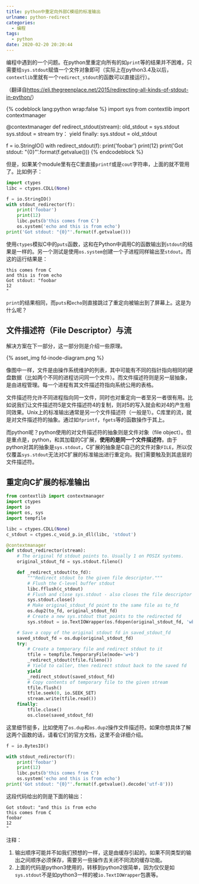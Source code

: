 ```yaml
---
title: python中重定向外部C模组的标准输出
urlname: python-redirect
categories:
  - 编程
tags:
  - python
date: 2020-02-20 20:20:44
---
```


编程中遇到的一个问题。在python里重定向所有的如`print`等的结果并不困难，只需要给`sys.stdout`赋值一个文件对象即可（实际上在python3.4及以后，`contextlib`里就有一个`redirect_stdout`的函数可以直接运行）。

（翻译自<https://eli.thegreenplace.net/2015/redirecting-all-kinds-of-stdout-in-python/>）

{% codeblock lang:python wrap:false %}
import sys
from contextlib import contextmanager

@contextmanager
def redirect_stdout(stream):
    old_stdout = sys.stdout
    sys.stdout = stream
    try：
        yield
    finally:
        sys.stdout = old_stdout

f = io.StringIO()
with redirect_stdout(f):
    print('foobar')
    print(12)
print('Got stdout: "{0}"'.format(f.getvalue()))
{% endcodeblock %}

但是，如果某个module里有在C里直接`printf`或是`cout`字符串，上面的就不管用了。比如例子：

```python
import ctypes
libc = ctypes.CDLL(None)

f = io.StringIO()
with stdout_redirector(f):
    print('foobar')
    print(12)
    libc.puts(b'this comes from C')
    os.system('echo and this is from echo')
print('Got stdout: "{0}"'.format(f.getvalue()))
```

使用`ctypes`模拟C中的`puts`函数，这和在Python中调用C的函数输出到`stdout`的结果是一样的。另一个测试是使用`os.system`创建一个子进程同样输出至`stdout`。而这的运行结果是：

```
this comes from C
and this is from echo
Got stdout: "foobar
12
"
```

`print`的结果相同，而`puts`和`echo`则直接跳过了重定向被输出到了屏幕上。这是为什么呢？

<!-- more -->

## 文件描述符（File Descriptor）与流

解决方案在下一部分，这一部分则是介绍一些原理。

{% asset_img fd-inode-diagram.png %}

像图中一样，文件是由操作系统维护的列表，其中可能有不同的指针指向相同的硬盘数据（比如两个不同的进程访问同一个文件）。而文件描述符则是另一层抽象，是由进程管理。每一个进程有其文件描述符指向系统公用的表格。

文件描述符允许不同进程指向同一文件，同时也对重定向一者至另一者很有用。比如说我们让文件描述符5是文件描述符4的复制，则对5的写入就会和对4的产生相同效果。Unix上的标准输出通常是另一个文件描述符（一般是1）。C库里的流，就是对文件描述符的抽象。通过如`fprintf`，`fgets`等的函数操作于其上。

而python呢？python使用的对文件描述符的抽象则是文件对象（file object）。但是重点是，python，和其加载的C扩展，**使用的是同一个文件描述符**。由于python对其的抽象是`sys.stdout`，C扩展的抽象是C自己的文件对象`FILE`，所以仅仅覆盖`sys.stdout`无法对C扩展的标准输出进行重定向。我们需要触及到其底层的文件描述符。

## 重定向C扩展的标准输出

```python
from contextlib import contextmanager
import ctypes
import io
import os, sys
import tempfile

libc = ctypes.CDLL(None)
c_stdout = ctypes.c_void_p.in_dll(libc, 'stdout')

@contextmanager
def stdout_redirector(stream):
    # The original fd stdout points to. Usually 1 on POSIX systems.
    original_stdout_fd = sys.stdout.fileno()

    def _redirect_stdout(to_fd):
        """Redirect stdout to the given file descriptor."""
        # Flush the C-level buffer stdout
        libc.fflush(c_stdout)
        # Flush and close sys.stdout - also closes the file descriptor (fd)
        sys.stdout.close()
        # Make original_stdout_fd point to the same file as to_fd
        os.dup2(to_fd, original_stdout_fd)
        # Create a new sys.stdout that points to the redirected fd
        sys.stdout = io.TextIOWrapper(os.fdopen(original_stdout_fd, 'wb'))

    # Save a copy of the original stdout fd in saved_stdout_fd
    saved_stdout_fd = os.dup(original_stdout_fd)
    try:
        # Create a temporary file and redirect stdout to it
        tfile = tempfile.TemporaryFile(mode='w+b')
        _redirect_stdout(tfile.fileno())
        # Yield to caller, then redirect stdout back to the saved fd
        yield
        _redirect_stdout(saved_stdout_fd)
        # Copy contents of temporary file to the given stream
        tfile.flush()
        tfile.seek(0, io.SEEK_SET)
        stream.write(tfile.read())
    finally:
        tfile.close()
        os.close(saved_stdout_fd)
```

这里细节挺多，比如使用了`os.dup`和`os.dup2`操作文件描述符。如果你想具体了解这两个函数的话，请看它们的官方文档，这里不会详细介绍。

```python
f = io.BytesIO()

with stdout_redirector(f):
    print('foobar')
    print(12)
    libc.puts(b'this comes from C')
    os.system('echo and this is from echo')
print('Got stdout: "{0}"'.format(f.getvalue().decode('utf-8')))
```

这段代码给出的则是下面的输出：

```
Got stdout: "and this is from echo
this comes from C
foobar
12
"
```

注释：
1. 输出顺序可能并不如我们预想的一样，这是由缓存引起的。如果不同类型的输出之间顺序必须保存，需要另一些操作去关闭不同流的缓存功能。
2. 上面的代码是python3使用的，转移到python2很简单，因为仅仅是如`sys.stdout`不是如python3一样的被`io.TextIOWrapper`包裹等。